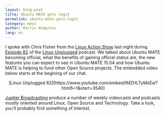```yaml
--- 
layout: blog-post
title: Ubuntu MATE gets legit
permalink: ubuntu-mate-gets-legit
category: mews
author: Martin Wimpress
lang: en
---
```


I spoke with Chris Fisher from the [Linux Action Show](http://www.jupiterbroadcasting.com/show/linuxactionshow/) 
last night during [Episode 82](http://www.jupiterbroadcasting.com/78217/ubuntu-mate-gets-legit-lup-82/)
of the [Linux Unplugged](http://www.jupiterbroadcasting.com/show/linuxun/)
podcast. We talked about Ubuntu MATE becoming official, what the benefits
of gaining official status are, the new features you can expect to see in
Ubuntu MATE 15.04 and how Ubuntu MATE is helping to fund other Open Source
projects. The embedded video below starts at the begining of our chat.

<p align="center">
[Linux Unplugged 82](https://www.youtube.com/embed/lMZHLTyMsEw?html5=1&start=3540)

[Jupiter Broadcasting](http://www.jupiterbroadcasting.com/) produce a number
of weekly videocasts and podcasts mostly oriented around Linux, Open Source
and Technology. Take a look, you'll probably find something of interest.
